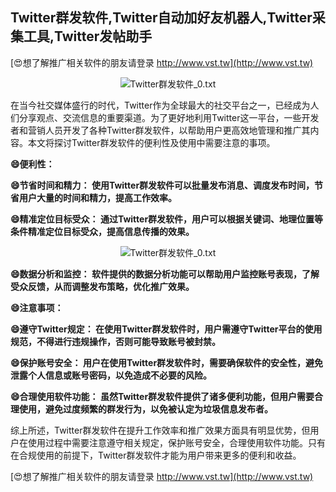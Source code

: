 ## **Twitter群发软件,Twitter自动加好友机器人,Twitter采集工具,Twitter发帖助手**

[😍想了解推广相关软件的朋友请登录 http://www.vst.tw](http://www.vst.tw)

 <center><img src="https://vst.tw/MP4/tuiguang/png/6.png" alt="Twitter群发软件_0.txt"></center>

在当今社交媒体盛行的时代，Twitter作为全球最大的社交平台之一，已经成为人们分享观点、交流信息的重要渠道。为了更好地利用Twitter这一平台，一些开发者和营销人员开发了各种Twitter群发软件，以帮助用户更高效地管理和推广其内容。本文将探讨Twitter群发软件的便利性及使用中需要注意的事项。

**😄便利性：**

**😄节省时间和精力： 使用Twitter群发软件可以批量发布消息、调度发布时间，节省用户大量的时间和精力，提高工作效率。**

**😄精准定位目标受众： 通过Twitter群发软件，用户可以根据关键词、地理位置等条件精准定位目标受众，提高信息传播的效果。**

 <center><img src="https://vst.tw/MP4/tuiguang/png/3.png" alt="Twitter群发软件_0.txt"></center>

**😄数据分析和监控： 软件提供的数据分析功能可以帮助用户监控账号表现，了解受众反馈，从而调整发布策略，优化推广效果。**

**😄注意事项：**

**😄遵守Twitter规定： 在使用Twitter群发软件时，用户需遵守Twitter平台的使用规范，不得进行违规操作，否则可能导致账号被封禁。**

**😄保护账号安全： 用户在使用Twitter群发软件时，需要确保软件的安全性，避免泄露个人信息或账号密码，以免造成不必要的风险。**

**😄合理使用软件功能： 虽然Twitter群发软件提供了诸多便利功能，但用户需要合理使用，避免过度频繁的群发行为，以免被认定为垃圾信息发布者。**

综上所述，Twitter群发软件在提升工作效率和推广效果方面具有明显优势，但用户在使用过程中需要注意遵守相关规定，保护账号安全，合理使用软件功能。只有在合规使用的前提下，Twitter群发软件才能为用户带来更多的便利和收益。

[😍想了解推广相关软件的朋友请登录 http://www.vst.tw](http://www.vst.tw)



